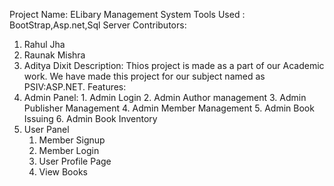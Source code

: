 Project Name: ELibary Management System
Tools Used : BootStrap,Asp.net,Sql Server
Contributors:
  1. Rahul Jha
  2. Raunak Mishra
  3. Aditya Dixit
Description: Thios project is made as a part of our Academic work. We have made this project for our subject named as PSIV:ASP.NET.
Features: 
  1. Admin Panel:
    1. Admin Login
    2. Admin Author management
    3. Admin Publisher Management
    4. Admin Member Management
    5. Admin Book Issuing
    6. Admin Book Inventory
 2. User Panel
    1. Member Signup
    2. Member Login
    3. User Profile Page
    4. View Books
  
